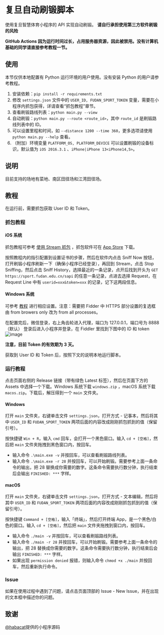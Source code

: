 # 复旦自动刷锻脚本

使用复旦智慧体育小程序的 API 实现自动刷锻。
**请自行承担使用第三方软件刷锻的风险**

**GitHub Actions 因为运行时间过长，占用服务器资源，因此被禁用。没有计算机基础的同学请直接参考教程一节。**

## 使用

本节仅供本地配置有 Python 运行环境的用户使用。没有安装 Python 的用户请参考教程。

1. 安装依赖：`pip install -r requirements.txt`
1. 修改 `settings.json` 文件中的 `USER_ID, FUDAN_SPORT_TOKEN` 变量，需要在小程序内抓包获得，详请查看“抓包教程”章节。
1. 查看刷锻路线列表：`python main.py --view`
1. 自动刷锻：`python main.py --route <route_id>`，其中 `route_id` 是刷锻路线列表中的 ID。
1. 可以设置里程和时间，如 `--distance 1200 --time 360`，更多选项请使用 `python main.py --help` 查看。
1. （附加）环境变量 `PLATFORM_OS, PLATFORM_DEVICE` 可以设置刷锻的设备标识，默认值为 `iOS 2016.3.1`
  、`iPhone|iPhone 13<iPhone14,5>`。

## 说明

目前支持的场地有菜地、南区田径场和江湾田径场。

## 教程

在运行前，需要抓包获取 User ID 和 Token。

### 抓包教程

#### iOS 系统

抓包教程可参考 [使用 Stream 抓包](https://www.azurew.com/%e8%bf%90%e7%bb%b4%e5%b7%a5%e5%85%b7/8528.html)
，抓包软件可在 [App Store](https://apps.apple.com/cn/app/stream/id1312141691) 下载。

按照教程内的指引配置到设置证书的步骤，然后在软件内点击 Sniff Now 按钮，打开刷锻小程序刷新一下（确保小程序已经登录），再回到
Stream，点击 Stop Sniffing，然后点击 Sniff
History，选择最近的一条记录，点开后找到开头为 `GET https://sport.fudan.edu.cn/sapi` 的任意一条记录，点进去选择 Request，在
Request Line 中有 `userid=xxx&token=xxx` 的记录，记下这两段信息。

#### Windows 系统

可参考 [教程](https://juejin.cn/post/6920993581758939150/) 进行相应设置。注意：需要把 Fidder 中 HTTPS 部分设置的复选框由
from browers only 改为 from all processes。

在配置完后，微信登录，右上角齿轮进入代理，端口为 127.0.0.1，端口号为 8888（默认）
登录后进入小程序并登录，在 Fiddler 里找到下图中的 ID 和 token
![image](https://user-images.githubusercontent.com/51439899/226794395-42eca333-fb65-4e29-a2cb-b8ce3fd13221.png)

**注意，目前 Token 的有效期为 3 天。**

获取到 User ID 和 Token 后，按照下文的说明本地运行脚本。

### 运行教程

点击页面右侧的 Release 链接（带有绿色 Latest 标签），然后在页面下方的 Assets 中选择一个下载。Windows 系统下载 `windows.zip`
，macOS 系统下载 `macos.zip`。下载后，解压得到一个 `main` 文件夹。

#### Windows

打开 `main` 文件夹，右键单击文件 `settings.json`，打开方式 - 记事本，然后将其中 `USER_ID` 和 `FUDAN_SPORT_TOKEN`
两项后面的内容改成刚刚抓包抓到的值（保留引号）。

按快捷键 `Win + R`，输入 `cmd` 回车，会打开一个黑色窗口。输入 `cd + [空格]`，然后把 `main` 文件夹拖拽到黑色窗口内，按回车。

- 输入命令 `.\main.exe -v` 并按回车，可以查看刷锻路线列表。
- 输入命令 `.\main.exe -r 28` 并按回车，可以开始刷锻。需要参考上面一条命令的输出，把 28
  替换成你需要的数字。这条命令需要执行数分钟，执行结束后会输出 `FINISHED: ***` 字样。

#### macOS

打开 `main` 文件夹，右键单击文件 `settings.json`，打开方式 - 文本编辑，然后将其中 `USER_ID` 和 `FUDAN_SPORT_TOKEN`
两项后面的内容改成刚刚抓包抓到的值（保留引号）。

按快捷键 `Command + [空格]`，输入「终端」，然后打开终端 App，是一个黑色/白色的窗口。输入 `cd + [空格]`，然后把 `main`
文件夹拖拽到窗口内，按回车。

- 输入命令 `./main -v` 并按回车，可以查看刷锻路线列表。
- 输入命令 `./main -r 28` 并按回车，可以开始刷锻。需要参考上面一条命令的输出，把 28
  替换成你需要的数字。这条命令需要执行数分钟，执行结束后会输出 `FINISHED: ***` 字样。
- 如果出现 `permission denied` 报错，则输入命令 `chmod +x ./main` 并按回车，然后重新执行命令。

### Issue

如果在使用过程中遇到了问题，请点击页面顶部的 Issue - New Issue，并在出现的文本框中描述你的问题。

## 致谢
[@habacat](https://github.com/habacat)提供的小程序源码

